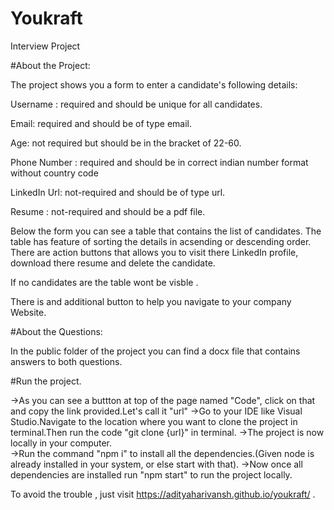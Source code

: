 # Youkraft
Interview Project

#About the Project:  

The project shows you a form to enter a candidate's following details: 

  Username : required and should be unique for all candidates. 
  
  Email: required and should be of type email. 
  
  Age: not required but should be in the bracket of 22-60. 
  
  Phone Number : required and should be in correct indian number format without country code  
  
  LinkedIn Url: not-required and should be of type url. 
  
  Resume : not-required and should be a pdf file. 
  

Below the form you can see a table that contains the list of candidates. The table has feature of sorting the details in acsending or descending order. There are action buttons that allows you to visit there LinkedIn profile, download there resume and delete the candidate.

If no candidates are the table wont be visble .  

There is and additional button to help you  navigate to your company Website.

#About the Questions:  

In the public folder of the project you can find a docx file that contains answers to both questions.


#Run the project. 

->As you can see a buttton at top of the page named "Code", click on that and copy the link provided.Let's call it "url"
->Go to your IDE  like Visual Studio.Navigate to the location where you want to clone the project in terminal.Then run the code "git clone {url}" in terminal. 
->The project is now locally in your computer.  
->Run the command "npm i" to install all the dependencies.(Given node is already installed in your system,  or else start with that). 
->Now once all dependencies are installed run "npm start" to run the project locally. 


To avoid the trouble , just visit https://adityaharivansh.github.io/youkraft/ .


